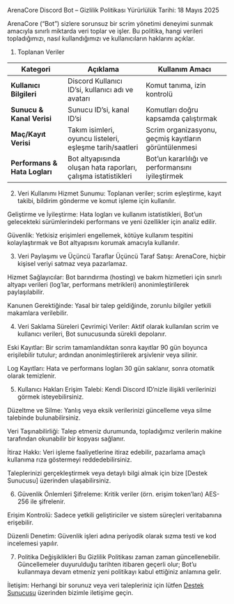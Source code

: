 ArenaCore Discord Bot – Gizlilik Politikası
Yürürlülük Tarihi: 18 Mayıs 2025

ArenaCore (“Bot”) sizlere sorunsuz bir scrim yönetimi deneyimi sunmak amacıyla sınırlı miktarda veri toplar ve işler. Bu politika, hangi verileri topladığımızı, nasıl kullandığımızı ve kullanıcıların haklarını açıklar.
1. Toplanan Veriler

| Kategori                      | Açıklama                                                       | Kullanım Amacı                                        |
| ----------------------------- | -------------------------------------------------------------- | ----------------------------------------------------- |
| **Kullanıcı Bilgileri**       | Discord Kullanıcı ID’si, kullanıcı adı ve avatarı              | Komut tanıma, izin kontrolü                           |
| **Sunucu & Kanal Verisi**     | Sunucu ID’si, kanal ID’si                                      | Komutları doğru kapsamda çalıştırmak                  |
| **Maç/Kayıt Verisi**          | Takım isimleri, oyuncu listeleri, eşleşme tarih/saatleri       | Scrim organizasyonu, geçmiş kayıtların görüntülenmesi |
| **Performans & Hata Logları** | Bot altyapısında oluşan hata raporları, çalışma istatistikleri | Bot’un kararlılığı ve performansını iyileştirmek      |


2. Veri Kullanımı
Hizmet Sunumu: Toplanan veriler; scrim eşleştirme, kayıt takibi, bildirim gönderme ve komut işleme için kullanılır.

Geliştirme ve İyileştirme: Hata logları ve kullanım istatistikleri, Bot’un gelecekteki sürümlerindeki performans ve yeni özellikler için analiz edilir.

Güvenlik: Yetkisiz erişimleri engellemek, kötüye kullanım tespitini kolaylaştırmak ve Bot altyapısını korumak amacıyla kullanılır.

3. Veri Paylaşımı ve Üçüncü Taraflar
Üçüncü Taraf Satışı: ArenaCore, hiçbir kişisel veriyi satmaz veya pazarlamaz.

Hizmet Sağlayıcılar: Bot barındırma (hosting) ve bakım hizmetleri için sınırlı altyapı verileri (log’lar, performans metrikleri) anonimleştirilerek paylaşılabilir.

Kanunen Gerektiğinde: Yasal bir talep geldiğinde, zorunlu bilgiler yetkili makamlara verilebilir.

4. Veri Saklama Süreleri
Çevrimiçi Veriler: Aktif olarak kullanılan scrim ve kullanıcı verileri, Bot sunucusunda sürekli depolanır.

Eski Kayıtlar: Bir scrim tamamlandıktan sonra kayıtlar 90 gün boyunca erişilebilir tutulur; ardından anonimleştirilerek arşivlenir veya silinir.

Log Kayıtları: Hata ve performans logları 30 gün saklanır, sonra otomatik olarak temizlenir.

5. Kullanıcı Hakları
Erişim Talebi: Kendi Discord ID’nizle ilişikli verilerinizi görmek isteyebilirsiniz.

Düzeltme ve Silme: Yanlış veya eksik verilerinizi güncelleme veya silme talebinde bulunabilirsiniz.

Veri Taşınabilirliği: Talep etmeniz durumunda, topladığımız verilerin makine tarafından okunabilir bir kopyası sağlanır.

İtiraz Hakkı: Veri işleme faaliyetlerine itiraz edebilir, pazarlama amaçlı kullanıma rıza göstermeyi reddedebilirsiniz.

Taleplerinizi gerçekleştirmek veya detaylı bilgi almak için bize [Destek Sunucusu] üzerinden ulaşabilirsiniz.

6. Güvenlik Önlemleri
Şifreleme: Kritik veriler (örn. erişim token’ları) AES-256 ile şifrelenir.

Erişim Kontrolü: Sadece yetkili geliştiriciler ve sistem süreçleri veritabanına erişebilir.

Düzenli Denetim: Güvenlik işleri adına periyodik olarak sızma testi ve kod incelemesi yapılır.

7. Politika Değişiklikleri
Bu Gizlilik Politikası zaman zaman güncellenebilir. Güncellemeler duyurulduğu tarihten itibaren geçerli olur; Bot’u kullanmaya devam etmeniz yeni politikayı kabul ettiğiniz anlamına gelir.

İletişim:
Herhangi bir sorunuz veya veri talepleriniz için lütfen [Destek Sunucusu](https://discord.gg/FjEwsZDyk4) üzerinden bizimle iletişime geçin.
